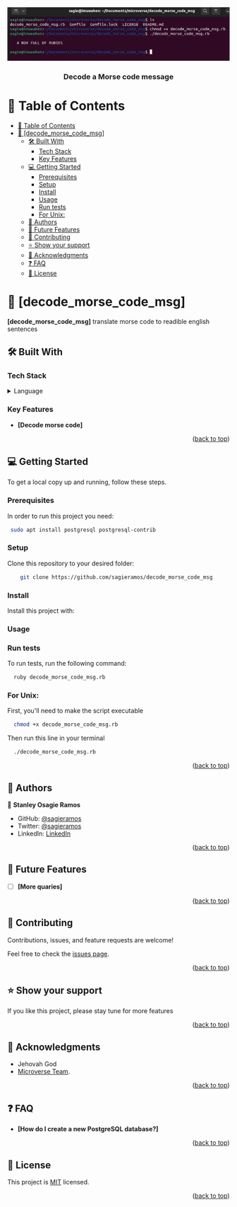 <div align="center">

  <img src="./Screenshot from 2023-11-02 01-48-52.png" alt="logo" max-width="746px"  height="auto" />
  <br/>

  <h3><b>Decode a Morse code message</b></h3>

</div>


# 📗 Table of Contents
- [📗 Table of Contents](#-table-of-contents)
- [📖 \[decode\_morse\_code\_msg\] ](#-decode_morse_code_msg-)
  - [🛠 Built With ](#-built-with-)
    - [Tech Stack ](#tech-stack-)
    - [Key Features ](#key-features-)
  - [💻 Getting Started ](#-getting-started-)
    - [Prerequisites](#prerequisites)
    - [Setup](#setup)
    - [Install](#install)
    - [Usage](#usage)
    - [Run tests](#run-tests)
    - [For Unix:](#for-unix)
  - [👥 Authors ](#-authors-)
  - [🔭 Future Features ](#-future-features-)
  - [🤝 Contributing ](#-contributing-)
  - [⭐️ Show your support ](#️-show-your-support-)
  - [🙏 Acknowledgments ](#-acknowledgments-)
  - [❓ FAQ ](#-faq-)
  - [📝 License ](#-license-)

<!-- PROJECT DESCRIPTION -->

# 📖 [decode_morse_code_msg] <a name="about-project"></a>

**[decode_morse_code_msg]** translate morse code to readible english sentences

## 🛠 Built With <a name="built-with"></a>

### Tech Stack <a name="tech-stack"></a>

<details>
<summary>Language</summary>
  <ul>
    <li><a href="https://www.ruby-lang.org/">Ruby</a></li>
  </ul>
</details>

### Key Features <a name="key-features"></a>

- **[Decode morse code]**

<p align="right">(<a href="#readme-top">back to top</a>)</p>

## 💻 Getting Started <a name="getting-started"></a>

To get a local copy up and running, follow these steps.

### Prerequisites

In order to run this project you need:


```sh
 sudo apt install postgresql postgresql-contrib
```

### Setup

Clone this repository to your desired folder:

``` sh
    git clone https://github.com/sagieramos/decode_morse_code_msg
```

### Install

Install this project with:


### Usage


### Run tests

To run tests, run the following command:

``` sh
  ruby decode_morse_code_msg.rb
```

### For Unix:

First, you'll need to make the script executable

``` sh
  chmod +x decode_morse_code_msg.rb
```

Then run this line in your terminal

``` sh
  ./decode_morse_code_msg.rb
```

<p align="right">(<a href="#readme-top">back to top</a>)</p>


## 👥 Authors <a name="authors"></a>

👤 **Stanley Osagie Ramos**
- GitHub: [@sagieramos](https://github.com/sagieramos)
- Twitter: [@sagieramos](https://twitter.com/sagieramos)
- LinkedIn: [LinkedIn](https://linkedin.com/in/sagieramos)

<p align="right">(<a href="#readme-top">back to top</a>)</p>

## 🔭 Future Features <a name="future-features"></a>

- [ ] **[More quaries]**

<p align="right">(<a href="#readme-top">back to top</a>)</p>


## 🤝 Contributing <a name="contributing"></a>

Contributions, issues, and feature requests are welcome!

Feel free to check the [issues page](https://github.com/sagieramos/decode_morse_code_msg/issues).

<p align="right">(<a href="#readme-top">back to top</a>)</p>


## ⭐️ Show your support <a name="support"></a>

If you like this project, please stay tune for more features

<p align="right">(<a href="#readme-top">back to top</a>)</p>

## 🙏 Acknowledgments <a name="acknowledgements"></a>

- Jehovah God
- [Microverse Team](https://www.microverse.org/).

<p align="right">(<a href="#readme-top">back to top</a>)</p>

<!-- FAQ (optional) -->

## ❓ FAQ <a name="faq"></a>

- **[How do I create a new PostgreSQL database?]**


<p align="right">(<a href="#readme-top">back to top</a>)</p>

<!-- LICENSE -->

## 📝 License <a name="license"></a>

This project is [MIT](./LICENSE) licensed.

<p align="right">(<a href="#readme-top">back to top</a>)</p>
